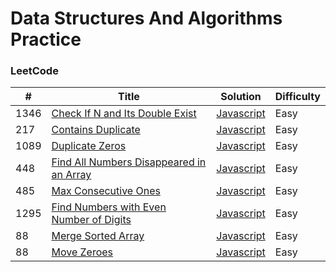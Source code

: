 
Data Structures And Algorithms Practice
========

### LeetCode

| # | Title | Solution | Difficulty |
|---| ----- | -------- | ---------- |
|1346|[Check If N and Its Double Exist](https://leetcode.com/problems/check-if-n-and-its-double-exist/) | [Javascript](./javascript/arrays/checkIfExist.js)|Easy|
|217|[Contains Duplicate](https://leetcode.com/problems/contains-duplicate/) | [Javascript](./javascript/arrays/containsDuplicate.js)|Easy|
|1089|[Duplicate Zeros](https://leetcode.com/problems/duplicate-zeros/) | [Javascript](./javascript/arrays/duplicateZeros.js)|Easy|
|448|[Find All Numbers Disappeared in an Array](https://leetcode.com/problems/find-all-numbers-disappeared-in-an-array/) | [Javascript](./javascript/arrays/findDisappearedNumbers.js)|Easy|
|485|[Max Consecutive Ones](https://leetcode.com/problems/max-consecutive-ones/) | [Javascript](./javascript/arrays/findMaxConsecutiveOnes.js)|Easy|
|1295|[Find Numbers with Even Number of Digits](https://leetcode.com/problems/find-numbers-with-even-number-of-digits/) | [Javascript](./javascript/arrays/findNumbers.js)|Easy|
|88|[Merge Sorted Array](https://leetcode.com/problems/merge-sorted-array/) | [Javascript](./javascript/arrays/merge.js)|Easy|
|88|[Move Zeroes](https://leetcode.com/problems/move-zeroes/) | [Javascript](./javascript/arrays/moveZeroes.js)|Easy|
